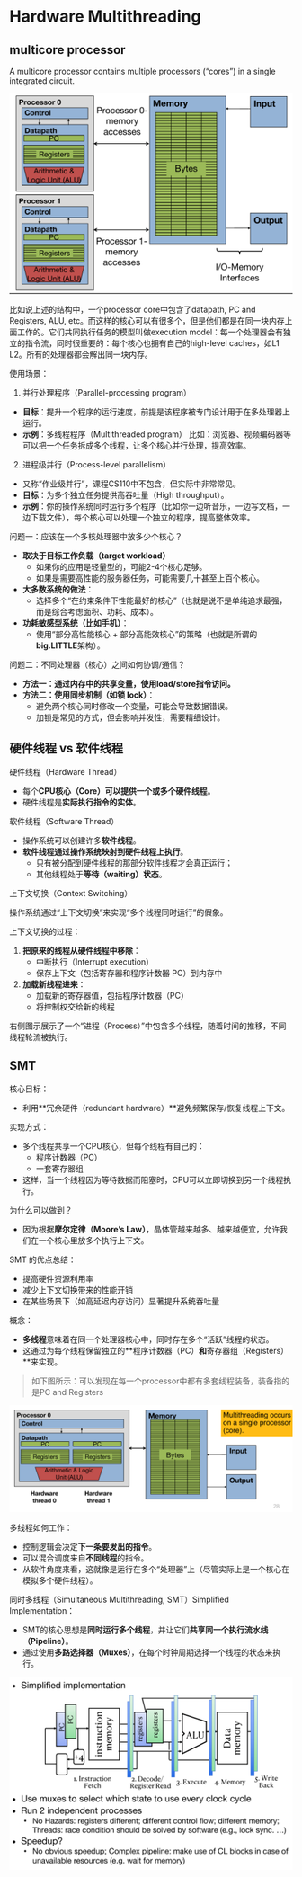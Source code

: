 # Hardware Multithreading

## multicore processor

A multicore processor contains multiple processors (“cores”) in a  single integrated circuit.

<img src="img/89.png" alt="image" style="zoom:50%;" />

比如说上述的结构中，一个processor core中包含了datapath, PC and Registers, ALU, etc。而这样的核心可以有很多个，但是他们都是在同一块内存上面工作的。它们共同执行任务的模型叫做execution model：每一个处理器会有独立的指令流，同时很重要的：每个核心也拥有自己的high-level caches，如L1 L2。所有的处理器都会解出同一块内存。

使用场景：

1. 并行处理程序（Parallel-processing program）

- **目标**：提升一个程序的运行速度，前提是该程序被专门设计用于在多处理器上运行。
- **示例**：多线程程序（Multithreaded program）
   比如：浏览器、视频编码器等可以把一个任务拆成多个线程，让多个核心并行处理，提高效率。

2. 进程级并行（Process-level parallelism）

- 又称“作业级并行”，课程CS110中不包含，但实际中非常常见。
- **目标**：为多个独立任务提供高吞吐量（High throughput）。
- **示例**：你的操作系统同时运行多个程序（比如你一边听音乐，一边写文档，一边下载文件），每个核心可以处理一个独立的程序，提高整体效率。

问题一：应该在一个多核处理器中放多少个核心？

- **取决于目标工作负载（target workload）**
  - 如果你的应用是轻量型的，可能2-4个核心足够。
  - 如果是需要高性能的服务器任务，可能需要几十甚至上百个核心。
- **大多数系统的做法**：
  - 选择多个“在约束条件下性能最好的核心”（也就是说不是单纯追求最强，而是综合考虑面积、功耗、成本）。
- **功耗敏感型系统（比如手机）**：
  - 使用“部分高性能核心 + 部分高能效核心”的策略（也就是所谓的**big.LITTLE**架构）。

问题二：不同处理器（核心）之间如何协调/通信？

- **方法一：通过内存中的共享变量，使用load/store指令访问。**
- **方法二：使用同步机制（如锁 lock）**：
  - 避免两个核心同时修改一个变量，可能会导致数据错误。
  - 加锁是常见的方式，但会影响并发性，需要精细设计。

## 硬件线程 vs 软件线程

硬件线程（Hardware Thread）

- 每个**CPU核心（Core）可以提供一个或多个硬件线程**。
- 硬件线程是**实际执行指令的实体**。

软件线程（Software Thread）

- 操作系统可以创建许多**软件线程**。
- **软件线程通过操作系统映射到硬件线程上执行**。
  - 只有被分配到硬件线程的那部分软件线程才会真正运行；
  - 其他线程处于**等待（waiting）状态**。

上下文切换（Context Switching）

操作系统通过“上下文切换”来实现“多个线程同时运行”的假象。

上下文切换的过程：

1. **把原来的线程从硬件线程中移除**：
   - 中断执行（Interrupt execution）
   - 保存上下文（包括寄存器和程序计数器 PC）到内存中
2. **加载新线程进来**：
   - 加载新的寄存器值，包括程序计数器（PC）
   - 将控制权交给新的线程

右侧图示展示了一个“进程（Process）”中包含多个线程，随着时间的推移，不同线程轮流被执行。

## SMT

核心目标：

- 利用**冗余硬件（redundant hardware）**避免频繁保存/恢复线程上下文。

实现方式：

- 多个线程共享一个CPU核心，但每个线程有自己的：
  - 程序计数器（PC）
  - 一套寄存器组
- 这样，当一个线程因为等待数据而阻塞时，CPU可以立即切换到另一个线程执行。

为什么可以做到？

- 因为根据**摩尔定律（Moore’s Law）**，晶体管越来越多、越来越便宜，允许我们在一个核心里放多个执行上下文。

 SMT 的优点总结：

- 提高硬件资源利用率
- 减少上下文切换带来的性能开销
- 在某些场景下（如高延迟内存访问）显著提升系统吞吐量

概念：

- **多线程**意味着在同一个处理器核心中，同时存在多个“活跃”线程的状态。
- 这通过为每个线程保留独立的**程序计数器（PC）**和**寄存器组（Registers）**来实现。

> 如下图所示：可以发现在每一个processor中都有多套线程装备，装备指的是PC and Registers

![image](img/90.png)

多线程如何工作：

- 控制逻辑会决定**下一条要发出的指令**。
- 可以混合调度来自**不同线程**的指令。
- 从软件角度来看，这就像是运行在多个“处理器”上（尽管实际上是一个核心在模拟多个硬件线程）。

同时多线程（Simultaneous Multithreading, SMT）Simplified Implementation：

- SMT的核心思想是**同时运行多个线程**，并让它们**共享同一个执行流水线（Pipeline）**。
- 通过使用**多路选择器（Muxes）**，在每个时钟周期选择一个线程的状态来执行。

<img src="img/91.png" alt="image" style="zoom: 50%;" />